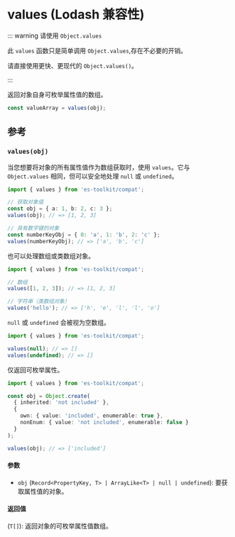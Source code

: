 # values (Lodash 兼容性)

::: warning 请使用 `Object.values`

此 `values` 函数只是简单调用 `Object.values`,存在不必要的开销。

请直接使用更快、更现代的 `Object.values()`。

:::

返回对象自身可枚举属性值的数组。

```typescript
const valueArray = values(obj);
```

## 参考

### `values(obj)`

当您想要将对象的所有属性值作为数组获取时，使用 `values`。它与 `Object.values` 相同，但可以安全地处理 `null` 或 `undefined`。

```typescript
import { values } from 'es-toolkit/compat';

// 获取对象值
const obj = { a: 1, b: 2, c: 3 };
values(obj); // => [1, 2, 3]

// 具有数字键的对象
const numberKeyObj = { 0: 'a', 1: 'b', 2: 'c' };
values(numberKeyObj); // => ['a', 'b', 'c']
```

也可以处理数组或类数组对象。

```typescript
import { values } from 'es-toolkit/compat';

// 数组
values([1, 2, 3]); // => [1, 2, 3]

// 字符串（类数组对象）
values('hello'); // => ['h', 'e', 'l', 'l', 'o']
```

`null` 或 `undefined` 会被视为空数组。

```typescript
import { values } from 'es-toolkit/compat';

values(null); // => []
values(undefined); // => []
```

仅返回可枚举属性。

```typescript
import { values } from 'es-toolkit/compat';

const obj = Object.create(
  { inherited: 'not included' },
  {
    own: { value: 'included', enumerable: true },
    nonEnum: { value: 'not included', enumerable: false }
  }
);

values(obj); // => ['included']
```

#### 参数

- `obj` (`Record<PropertyKey, T> | ArrayLike<T> | null | undefined`): 要获取属性值的对象。

#### 返回值

(`T[]`): 返回对象的可枚举属性值数组。

